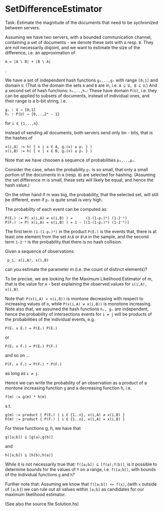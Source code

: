 SetDifferenceEstimator
======================

Task: Estimate the magnitude of the documents that need to be sychronized between servers.

Assuming we have two servers, with a bounded communication channel, containing a set of documents - we denote these sets with `A` resp. `B`. They are not necessarily disjoint, and we want to estimate the size of the difference, i.e. an approximation of

    m = |A \ B| + |B \ A|
.

We have a set of independent hash functions `g₁,..,gₙ` with range `[0;1]` and domain `U`. (That is the domain the sets `A` and `B` are in, i.e. `A ⊆ U, B ⊆ U`.) And a second set of hash functions: `h₁,..,hₙ`: These have domain `P(U)`, i.e. they can be applied to subsets of documents, instead of individual ones, and their range is a b-bit string, i.e.


    gᵢ : U → [0;1]
    hᵢ : P(U) → {0,..,2ᵇ - 1}


for `i ∈ {1,..,n}`.

Instead of sending all documents, both servers send only bn - bits, that is the hashes of

    x(i,A) := h( { x | x ∈ A, gᵢ(x) ≤ pᵢ } )
    x(i,B) := h( { x | x ∈ B, gᵢ(x) ≤ pᵢ } )

Note that we have choosen a sequence of probabilities `p₁,..,pₙ`.

Consider the case, when the probability `pᵢ` is so small, that only a small portion of the documents in `A` (resp. `B`) are selected for hashing. (Assuming the set difference m is small, these sets will likely be equal, and hence the hash value.)

On the other hand if m was big, the probability, that the selected set, will still be different, even if `pᵢ` is quite small is very high.

The probability of each event can be computed as:

    P(Eᵢ) := P( x(i,A) ≠ x(i,B) ) =      (1-(1-pᵢ)ᵐ) (1-2⁻ᵇ)
    P(Fᵢ) := P( x(i,A) = x(i,B) ) = 1 - [(1-(1-pᵢ)ᵐ) (1-2⁻ᵇ)]

The first term `(1-(1-pᵢ)ᵐ)` in the product `P(Eᵢ)` is the events that, there is at least one element from the set `A\B` or `B\A` in the sample, and the second term `1-2⁻ᵇ` is the probability that there is no hash collision.

Given a sequence of observations

     p_i, x(i,A), x(i,B)

can you estimate the parameter m (i.e. the count of distinct elements)?

To be precise, we are looking for the Maximum Likelihood Estimator of m, that is the value for `m` - best explaining the observed values for `x(i,A), x(i,B)`.

Note that: `P(x(i,A) = x(i,B))` is montone decreasing with respect to increasing values of `m`, while `P(x(i,A) ≠ x(i,B))` is monotone increasing. Note also that, we assumed the hash functions `hᵢ, gᵢ` are independent, hence the probability of intersections events for `i ≠ j`  will be products of the probabilities of the individual events, e.g.

    P(Eᵢ ∧ Eⱼ) = P(Eᵢ) P(Eⱼ)
or

    P(Eᵢ ∧ Fⱼ) = P(Eᵢ) P(Fⱼ)
and so on ...

    P(Fᵢ ∧ Fⱼ) = P(Fᵢ) * P(Fⱼ)
as long as `i ≠ j`.

Hence we can write the probability of an observation as a product of a montone increasing function `g` and a decreasing function h, i.e.

    f(m) := g(m) * h(m)
s.t.

    g(m) := product { P(Eᵢ) | i ∈ {1..n}, x(i,A) ≠ x(i,B) }
    h(m) := product { P(Fᵢ) | i ∈ {1..n}, x(i,A) = x(i,B) }

For these functions g, h, we have that

    g([a;b]) ⊆ [g(a);g(b)]
and

    h([a;b]) ⊆ [h(b);h(a)]

While it is not necessarily true that: `f([a;b]) ⊆ [f(a);f(b)]`, is it possible to determine bounds for the values of `f` on a range, i.e. `f([a;b])`, with bounds of the individual functions `g` and `h`?

Further note that: Assuming we know that `f([a;b]) <= f(x)`, (with `x` outside of `[a;b]`) we can rule out all values within `[a;b]` as candidates for our maximum likelihood estimator.

(See also the source file Solution.hs)











